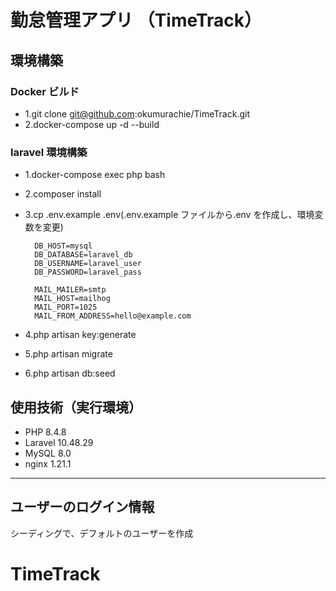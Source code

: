 # 勤怠管理アプリ （TimeTrack）

## 環境構築

### Docker ビルド
- 1.git clone git@github.com:okumurachie/TimeTrack.git
- 2.docker-compose up -d --build

### laravel 環境構築
- 1.docker-compose exec php bash
- 2.composer install
- 3.cp .env.example .env(.env.example ファイルから.env を作成し、環境変数を変更)


        DB_HOST=mysql
        DB_DATABASE=laravel_db
        DB_USERNAME=laravel_user
        DB_PASSWORD=laravel_pass

        MAIL_MAILER=smtp
        MAIL_HOST=mailhog
        MAIL_PORT=1025
        MAIL_FROM_ADDRESS=hello@example.com


- 4.php artisan key:generate
- 5.php artisan migrate
- 6.php artisan db:seed

## 使用技術（実行環境）
- PHP 8.4.8
- Laravel 10.48.29
- MySQL 8.0
- nginx 1.21.1

---
## ユーザーのログイン情報
シーディングで、デフォルトのユーザーを作成
# TimeTrack
